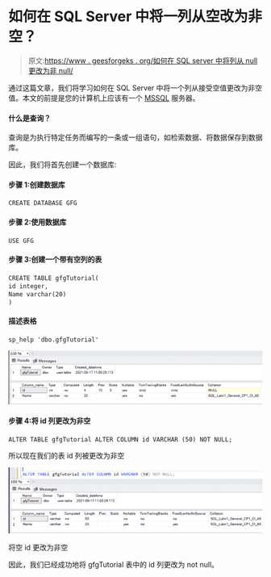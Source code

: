 # 如何在 SQL Server 中将一列从空改为非空？

> 原文:[https://www . geesforgeks . org/如何在 SQL server 中将列从 null 更改为非 null/](https://www.geeksforgeeks.org/how-to-alter-a-column-from-null-to-not-null-in-sql-server/)

通过这篇文章，我们将学习如何在 SQL Server 中将一个列从接受空值更改为非空值。本文的前提是您的计算机上应该有一个 [MSSQL](https://www.microsoft.com/en-in/sql-server/sql-server-downloads) 服务器。

#### 什么是查询？

查询是为执行特定任务而编写的一条或一组语句，如检索数据、将数据保存到数据库。

因此，我们将首先创建一个数据库:

#### 步骤 1:创建数据库

```
CREATE DATABASE GFG
```

#### 步骤 2:使用数据库

```
USE GFG
```

#### 步骤 3:创建一个带有空列的表

```
CREATE TABLE gfgTutorial(
id integer,
Name varchar(20)
)
```

#### 描述表格

```
sp_help 'dbo.gfgTutorial'
```

![](img/535ab87be5c8880aff51556ec64a1cd1.png)

#### 步骤 4:将 id 列更改为非空

```
ALTER TABLE gfgTutorial ALTER COLUMN id VARCHAR (50) NOT NULL;
```

所以现在我们的表 id 列被更改为非空

![](img/ba45657580a492821d487df5343d35e6.png)

将空 id 更改为非空

因此，我们已经成功地将 gfgTutorial 表中的 id 列更改为 not null。